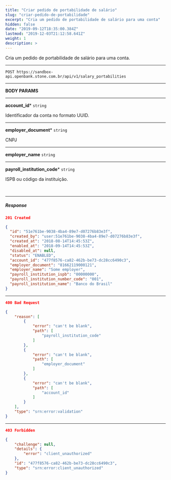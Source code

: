 ```yaml
---
title: "Criar pedido de portabilidade de salário"
slug: "criar-pedido-de-portabilidade"
excerpt: "Cria um pedido de portabilidade de salário para uma conta"
hidden: false
date: "2019-09-12T18:35:00.384Z"
lastmod: "2019-12-03T21:12:58.641Z"
weight: 1
description: >
---
```


 Cria um pedido de portabilidade de salário para uma conta.

---


```http 
POST https://sandbox-api.openbank.stone.com.br/api/v1/salary_portabilities
```
---

**BODY PARAMS**

---

**account_id***  `string` 

Identificador da conta no formato UUID.


---

**employer_document***  `string` 

CNPJ


---

**employer_name**  `string` 


---

**payroll_institution_code***  `string` 

ISPB ou código da instituição.


<br>

---

##### **Response**

```JSON
201 Created 
```

```JSON
{
  "id": "51e761be-9038-4ba4-89e7-d07276b83e3f",
  "created_by": "user:51e761be-9038-4ba4-89e7-d07276b83e3f",
  "created_at": "2018-08-14T14:45:53Z",
  "enabled_at": "2018-09-14T14:45:53Z",
  "disabled_at": null,
  "status": "ENABLED",
  "account_id": "477f8576-ca82-462b-be73-dc28cc6490c3",
  "employer_document": "81662119000121",
  "employer_name": "Some employer",
  "payroll_institution_ispb": "00000000",
  "payroll_institution_number_code": "001",
  "payroll_institution_name": "Banco do Brasil"
}
```

---

```JSON
400 Bad Request 
```

```JSON
{
    "reason": [
        {
            "error": "can't be blank",
            "path": [
                "payroll_institution_code"
            ]
        },
        {
            "error": "can't be blank",
            "path": [
                "employer_document"
            ]
        },
        {
            "error": "can't be blank",
            "path": [
                "account_id"
            ]
        }
    ],
    "type": "srn:error:validation"
}
```

---


```JSON
403 Forbidden 
```

```JSON
{
    "challenge": null,
    "details": {
        "error": "client_unauthorized"
    },
    "id": "477f8576-ca82-462b-be73-dc28cc6490c3",
    "type": "srn:error:client_unauthorized"
}
```
